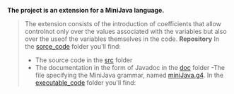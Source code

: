 **The project is an extension for a MiniJava language.**
>The extension consists of the introduction of coefficients that allow controlnot only over the values associated with the variables but also over the useof the variables themselves in the code.
**Repository**
>In the  [sorce_code](./source_code) folder you'll find:
>- The source code in the [src](./source_code/src) folder
>- The documentation in the form of Javadoc in the [doc](./source_code/doc) folder
>-The file specifying the MiniJava grammar, named [miniJava.g4](./source_code/miniJava.g4).
> In the [executable_code](executable_code) folder you'll find:
